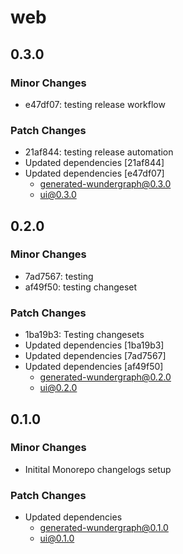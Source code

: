 # web

## 0.3.0

### Minor Changes

- e47df07: testing release workflow

### Patch Changes

- 21af844: testing release automation
- Updated dependencies [21af844]
- Updated dependencies [e47df07]
  - generated-wundergraph@0.3.0
  - ui@0.3.0

## 0.2.0

### Minor Changes

- 7ad7567: testing
- af49f50: testing changeset

### Patch Changes

- 1ba19b3: Testing changesets
- Updated dependencies [1ba19b3]
- Updated dependencies [7ad7567]
- Updated dependencies [af49f50]
  - generated-wundergraph@0.2.0
  - ui@0.2.0

## 0.1.0

### Minor Changes

- Initital Monorepo changelogs setup

### Patch Changes

- Updated dependencies
  - generated-wundergraph@0.1.0
  - ui@0.1.0

